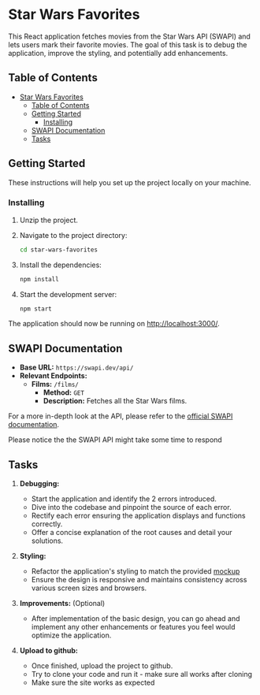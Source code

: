 # Star Wars Favorites

This React application fetches movies from the Star Wars API (SWAPI) and lets users mark their favorite movies. The goal of this task is to debug the application, improve the styling, and potentially add enhancements.

## Table of Contents

- [Star Wars Favorites](#star-wars-favorites)
  - [Table of Contents](#table-of-contents)
  - [Getting Started](#getting-started)
    - [Installing](#installing)
  - [SWAPI Documentation](#swapi-documentation)
  - [Tasks](#tasks)



## Getting Started

These instructions will help you set up the project locally on your machine.


### Installing

1. Unzip the project.

2. Navigate to the project directory:
   ```bash
   cd star-wars-favorites
   ```

3. Install the dependencies:
   ```bash
   npm install
   ```

4. Start the development server:
   ```bash
   npm start
   ```

The application should now be running on [http://localhost:3000/](http://localhost:3000/).

## SWAPI Documentation

- **Base URL:** `https://swapi.dev/api/`
- **Relevant Endpoints:**
  - **Films:** `/films/`
    - **Method:** `GET`
    - **Description:** Fetches all the Star Wars films.

For a more in-depth look at the API, please refer to the [official SWAPI documentation](https://swapi.dev/documentation).

Please notice the the SWAPI API might take some time to respond


## Tasks

1. **Debugging:** 
    - Start the application and identify the 2 errors introduced.
    - Dive into the codebase and pinpoint the source of each error.
    - Rectify each error ensuring the application displays and functions correctly.
    - Offer a concise explanation of the root causes and detail your solutions.

2. **Styling:** 
    - Refactor the application's styling to match the provided [mockup](page_mockup.png)
    - Ensure the design is responsive and maintains consistency across various screen sizes and browsers.

3. **Improvements:** (Optional)
    - After implementation of the basic design, you can go ahead and implement any other enhancements or features you feel would optimize the application.

4. **Upload to github:**
    - Once finished, upload the project to github.
    - Try to clone your code and run it - make sure all works after cloning
    - Make sure the site works as expected
